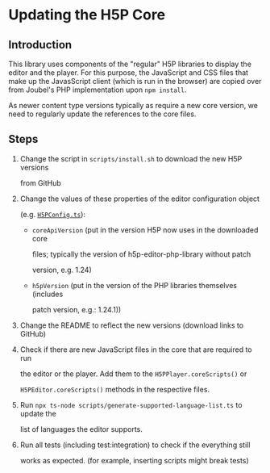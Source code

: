 # Updating the H5P Core

## Introduction

This library uses components of the "regular" H5P libraries to display the editor and the player. For this purpose, the JavaScript and CSS files that make up the JavasScript client \(which is run in the browser\) are copied over from Joubel's PHP implementation upon `npm install`.

As newer content type versions typically as require a new core version, we need to regularly update the references to the core files.

## Steps

1. Change the script in `scripts/install.sh` to download the new H5P versions

   from GitHub

2. Change the values of these properties of the editor configuration object

   \(e.g. [`H5PConfig.ts`](https://github.com/Lumieducation/H5P-Private/tree/4119bad329f48195a023360ce2c65892cd631c7e/src/implementation/H5PConfig.ts)\):

   * `coreApiVersion` \(put in the version H5P now uses in the downloaded core

     files; typically the version of h5p-editor-php-library without patch

     version, e.g. 1.24\)

   * `h5pVersion` \(put in the version of the PHP libraries themselves \(includes

     patch version, e.g.: 1.24.1\)\)

3. Change the README to reflect the new versions \(download links to GitHub\)
4. Check if there are new JavaScript files in the core that are required to run

   the editor or the player. Add them to the `H5PPlayer.coreScripts()` or

   `H5PEditor.coreScripts()` methods in the respective files.

5. Run `npx ts-node scripts/generate-supported-language-list.ts` to update the

   list of languages the editor supports.

6. Run all tests \(including test:integration\) to check if the everything still

   works as expected. \(for example, inserting scripts might break tests\)

